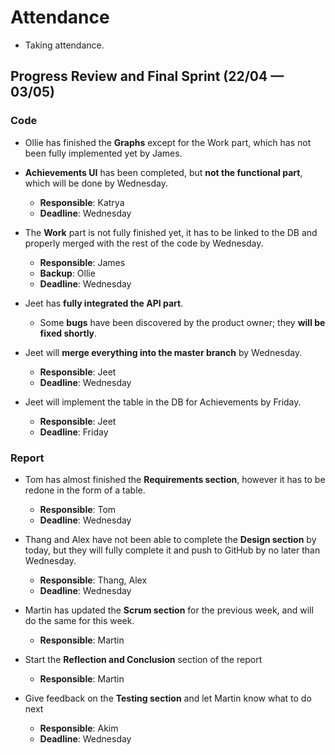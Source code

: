 # Attendance
- Taking attendance.

## Progress Review and Final Sprint (22/04 — 03/05)
### Code
- Ollie has finished the **Graphs** except for the Work part, which has not been fully implemented yet by James.

- **Achievements UI** has been completed, but **not the functional part**, which will be done by Wednesday.
    - **Responsible**: Katrya
    - **Deadline**: Wednesday

- The **Work** part is not fully finished yet, it has to be linked to the DB and properly merged with the rest of the code by Wednesday.
    - **Responsible**: James
    - **Backup**: Ollie 
    - **Deadline**: Wednesday

- Jeet has **fully integrated the API part**.
    - Some **bugs** have been discovered by the product owner; they **will be fixed shortly**.

- Jeet will **merge everything into the master branch** by Wednesday.
    - **Responsible**: Jeet
    - **Deadline**: Wednesday

- Jeet will implement the table in the DB for Achievements by Friday.
    - **Responsible**: Jeet
    - **Deadline**: Friday

### Report
- Tom has almost finished the **Requirements section**, however it has to be redone in the form of a table.
    - **Responsible**: Tom
    - **Deadline**: Wednesday

- Thang and Alex have not been able to complete the **Design section** by today, but they will fully complete it and push to GitHub by no later than Wednesday.
    - **Responsible**: Thang, Alex
    - **Deadline**: Wednesday

- Martin has updated the **Scrum section** for the previous week, and will do the same for this week.
    - **Responsible**: Martin

- Start the **Reflection and Conclusion** section of the report
    - **Responsible**: Martin

- Give feedback on the **Testing section** and let Martin know what to do next
    - **Responsible**: Akim
    - **Deadline**: Wednesday

